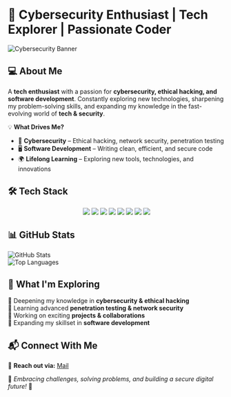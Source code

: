 # 🚀 Cybersecurity Enthusiast | Tech Explorer | Passionate Coder  

![Cybersecurity Banner](https://img.shields.io/badge/Cybersecurity%20Enthusiast-%23121212.svg?style=for-the-badge&logo=Cybersecurity&logoColor=white)  

## 💻 About Me  

A **tech enthusiast** with a passion for **cybersecurity, ethical hacking, and software development**. Constantly exploring new technologies, sharpening my problem-solving skills, and expanding my knowledge in the fast-evolving world of **tech & security**.  

💡 **What Drives Me?**  
- 🔐 **Cybersecurity** – Ethical hacking, network security, penetration testing  
- 🖥️ **Software Development** – Writing clean, efficient, and secure code  
- 🌍 **Lifelong Learning** – Exploring new tools, technologies, and innovations  

## 🛠 Tech Stack  

<p align="center"> <img src="https://img.shields.io/badge/Python-3776AB?style=for-the-badge&logo=python&logoColor=white" /> <img src="https://img.shields.io/badge/C-00599C?style=for-the-badge&logo=c&logoColor=white" /> <img src="https://img.shields.io/badge/Java-ED8B00?style=for-the-badge&logo=java&logoColor=white" /> <img src="https://img.shields.io/badge/HTML5-E34F26?style=for-the-badge&logo=html5&logoColor=white" /> <img src="https://img.shields.io/badge/CSS3-1572B6?style=for-the-badge&logo=css3&logoColor=white" /> <img src="https://img.shields.io/badge/MySQL-4479A1?style=for-the-badge&logo=mysql&logoColor=white" /> <img src="https://img.shields.io/badge/Arduino-00979D?style=for-the-badge&logo=arduino&logoColor=white" /> <img src="https://img.shields.io/badge/Cybersecurity-232323?style=for-the-badge&logo=hackthebox&logoColor=white" /> </p>

## 📊 GitHub Stats  

![GitHub Stats](https://github-readme-stats.vercel.app/api?username=Psi-gh-11&show_icons=true&theme=tokyonight)  
![Top Languages](https://github-readme-stats.vercel.app/api/top-langs/?username=Psi-gh-11&layout=compact&theme=tokyonight)  

## 🎯 What I'm Exploring  

🔹 Deepening my knowledge in **cybersecurity & ethical hacking**  
🔹 Learning advanced **penetration testing & network security**  
🔹 Working on exciting **projects & collaborations**  
🔹 Expanding my skillset in **software development**  

## 📬 Connect With Me  

📧 **Reach out via:** <a href="&#109;&#97;&#105;&#108;&#116;&#111;&#58;your_email@example.com">Mail</a>
  

🚀 _Embracing challenges, solving problems, and building a secure digital future!_ 🚀  


<!---
Psi-gh-11/Psi-gh-11 is a ✨ special ✨ repository because its `README.md` (this file) appears on your GitHub profile.
You can click the Preview link to take a look at your changes.
--->
